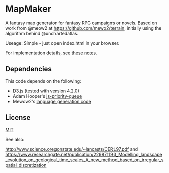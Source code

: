 MapMaker
========

A fantasy map generator for fantasy RPG campaigns or novels.  Based on work from @meow2 at https://github.com/mewo2/terrain, initially using the algorithm behind @unchartedatlas.

Useage:
  Simple - just open index.html in your browser.

For implementation details, see [these notes][notes].
## Dependencies

This code depends on the following:

 * [D3.js][d3] (tested with version 4.2.0)
 * Adam Hooper's [js-priority-queue][priority]
 * Mewow2's [language generation code][language]

## License
 [MIT]

[notes]: https://mewo2.com/notes/terrain/
[language]: https://github.com/mewo2/naming-language/
[priority]: https://github.com/adamhooper/js-priority-queue
[d3]: https://d3js.org/
[MIT]: https://github.com/jmullan/mapmaker/LICENSE.md

See also:

http://www.science.oregonstate.edu/~lancasts/CERL97.pdf
and
https://www.researchgate.net/publication/229871193_Modelling_landscape_evolution_on_geological_time_scales_A_new_method_based_on_irregular_spatial_discretization
